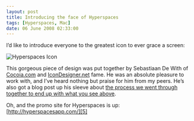 ```yaml
---
layout: post
title: Introducing the face of Hyperspaces
tags: [Hyperspaces, Mac]
date: 06 June 2008 02:33:00
---
```


I’d like to introduce everyone to the greatest icon to ever grace a screen:

<img src="http://static.tonyarnold.com/hyperspaces_icon-1306152294.png" alt="Hyperspaces Icon" class="center"/>

This gorgeous piece of design was put together by Sebastiaan De With of [Cocoia.com][2] and [IconDesigner.net][3] fame. He was an absolute pleasure to work with, and I’ve heard nothing but praise for him from my peers. He’s also got a blog post up his sleeve about [the process we went through together to end up with what you see above][4].

Oh, and the promo site for Hyperspaces is up: [http://hyperspacesapp.com/][5]

 [2]: http://cocoia.com
 [3]: http://icondesigner.net/
 [4]: http://blog.cocoia.com/2008/06/13/faster-than-light-making-the-hyperspaces-icon/
 [5]: http://hyperspacesapp.com/